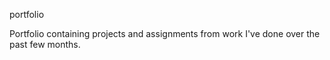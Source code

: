 portfolio

Portfolio containing projects and assignments from work I've done over the past few months.
